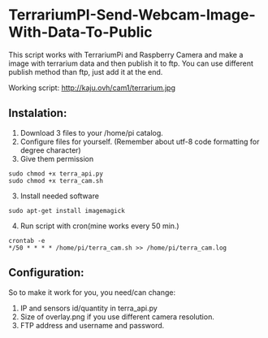 # TerrariumPI-Send-Webcam-Image-With-Data-To-Public

This script works with TerrariumPi and Raspberry Camera and make a image with terrarium data and then publish it to ftp.
You can use different publish method than ftp, just add it at the end.

Working script:
http://kaju.ovh/cam1/terrarium.jpg

## Instalation:

1. Download 3 files to your /home/pi catalog.
2. Configure files for yourself. (Remember about utf-8 code formatting for degree character)
2. Give them permission
```
sudo chmod +x terra_api.py
sudo chmod +x terra_cam.sh
```
3. Install needed software
```
sudo apt-get install imagemagick
```
4. Run script with cron(mine works every 50 min.)
```
crontab -e
*/50 * * * * /home/pi/terra_cam.sh >> /home/pi/terra_cam.log
```

## Configuration:

So to make it work for you, you need/can change:
1. IP and sensors id/quantity in terra_api.py
2. Size of overlay.png if you use different camera resolution.
3. FTP address and username and password.
